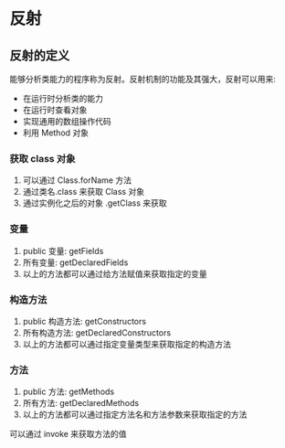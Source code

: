 # 反射

## 反射的定义
能够分析类能力的程序称为反射。反射机制的功能及其强大，反射可以用来: 
- 在运行时分析类的能力
- 在运行时查看对象
- 实现通用的数组操作代码
- 利用 Method 对象

### 获取 class 对象
1. 可以通过 Class.forName 方法
2. 通过类名.class 来获取 Class 对象
3. 通过实例化之后的对象 .getClass 来获取

### 变量 
1. public 变量: getFields
2. 所有变量:  getDeclaredFields
3. 以上的方法都可以通过给方法赋值来获取指定的变量

### 构造方法
1. public 构造方法: getConstructors
2. 所有构造方法: getDeclaredConstructors
3. 以上的方法都可以通过指定变量类型来获取指定的构造方法

### 方法
1. public 方法: getMethods
2. 所有方法: getDeclaredMethods
3. 以上的方法都可以通过指定方法名和方法参数来获取指定的方法

可以通过 invoke 来获取方法的值 